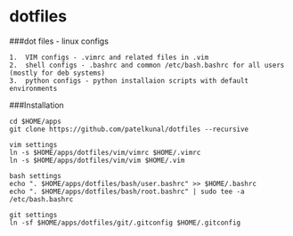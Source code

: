dotfiles
========

###dot files - linux configs

	1.	VIM configs - .vimrc and related files in .vim
	2.	shell configs - .bashrc and common /etc/bash.bashrc for all users (mostly for deb systems)
	3.	python configs - python installaion scripts with default environments

###Installation

	cd $HOME/apps
	git clone https://github.com/patelkunal/dotfiles --recursive

	vim settings
	ln -s $HOME/apps/dotfiles/vim/vimrc $HOME/.vimrc
	ln -s $HOME/apps/dotfiles/vim/vim $HOME/.vim

	bash settings
	echo ". $HOME/apps/dotfiles/bash/user.bashrc" >> $HOME/.bashrc
	echo ". $HOME/apps/dotfiles/bash/root.bashrc" | sudo tee -a /etc/bash.bashrc 

	git settings
	ln -sf $HOME/apps/dotfiles/git/.gitconfig $HOME/.gitconfig
